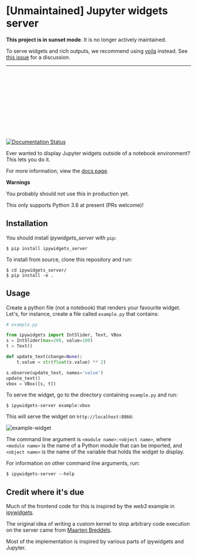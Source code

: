 
[Unmaintained] Jupyter widgets server
=====================================

**This project is in sunset mode**. It is no longer actively maintained.

To serve widgets and rich outputs, we recommend using [voila](https://github.com/quantstack/voila) instead. See [this issue](https://github.com/pbugnion/ipywidgets_server/issues/48) for a discussion.


----

<br />
<br />
<br />
<br />
<br />
<br />
<br />
<br />
<br />
<br />

[![Documentation Status](https://readthedocs.org/projects/ipywidgets-server/badge/?version=latest)](http://ipywidgets-server.readthedocs.io/en/latest/?badge=latest)

Ever wanted to display Jupyter widgets outside of a notebook environment?
This lets you do it.

For more information, view the [docs page](http://ipywidgets-server.readthedocs.io/en/stable/).

**Warnings**

You probably should not use this in production yet.

This only supports Python 3.6 at present (PRs welcome)!

## Installation

You should install *ipywidgets_server* with `pip`:

```
$ pip install ipywidgets_server
```

To install from source, clone this repository and run:

```
$ cd ipywidgets_server/
$ pip install -e .
```

## Usage

Create a python file (not a notebook) that renders your favourite widget. Let's, for
instance, create a file called `example.py` that contains:

```py
# example.py

from ipywidgets import IntSlider, Text, VBox
s = IntSlider(max=200, value=100)
t = Text()

def update_text(change=None):
    t.value = str(float(s.value) ** 2)

s.observe(update_text, names='value')
update_text()
vbox = VBox([s, t])
```

To serve the widget, go to the directory containing `example.py` and run:

```
$ ipywidgets-server example:vbox
```

This will serve the widget on `http://localhost:8866`:

![example-widget](docs/source/_images/simple-example.gif)

The command line argument is `<module name>:<object name>`, where `<module
name>` is the name of a Python module that can be imported, and `<object
name>` is the name of the variable that holds the widget to display.

For information on other command line arguments, run:

```
$ ipywidgets-server --help
```

## Credit where it's due

Much of the frontend code for this is inspired by the *web3* example in
[ipywidgets](https://github.com/jupyter-widgets/ipywidgets/tree/master/examples).

The original idea of writing a custom kernel to stop arbitrary code execution
on the server came from [Maarten
Breddels](https://twitter.com/maartenbreddels).

Most of the implementation is inspired by various parts of ipywidgets and Jupyter.
